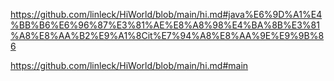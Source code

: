 
https://github.com/linleck/HiWorld/blob/main/hi.md#java%E6%9D%A1%E4%BB%B6%E6%96%87%E3%81%AE%E8%A8%98%E4%BA%8B%E3%81%A8%E8%AA%B2%E9%A1%8Cit%E7%94%A8%E8%AA%9E%E9%9B%86


https://github.com/linleck/HiWorld/blob/main/hi.md#main
